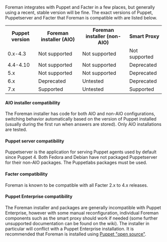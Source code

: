 Foreman integrates with Puppet and Facter in a few places, but generally using a recent, stable version will be fine.  The exact versions of Puppet, Puppetserver and Facter that Foreman is compatible with are listed below.

<table class="table table-bordered table-condensed">
  <tr>
    <th>Puppet version</th>
    <th>Foreman installer (AIO)</th>
    <th>Foreman installer (non-AIO)</th>
    <th>Smart Proxy</th>
  </tr>
  <tr>
    <td>0.x-4.3</td>
    <td>Not supported</td>
    <td>Not supported</td>
    <td>Not supported</td>
  </tr>
  <tr>
    <td>4.4-4.10</td>
    <td>Not supported</td>
    <td>Not supported</td>
    <td>Deprecated</td>
  </tr>
  <tr>
    <td>5.x</td>
    <td>Not supported</td>
    <td>Not supported</td>
    <td>Deprecated</td>
  </tr>
  <tr>
    <td>6.x</td>
    <td>Deprecated</td>
    <td>Untested</td>
    <td>Deprecated</td>
  </tr>
  <tr>
    <td>7.x</td>
    <td>Supported</td>
    <td>Untested</td>
    <td>Supported</td>
  </tr>
</table>

#### AIO installer compatibility

The Foreman installer has code for both AIO and non-AIO configurations, switching behavior automatically based on the version of Puppet installed (usually during the first run when answers are stored). Only AIO installations are tested.

#### Puppet server compatibility

Puppetserver is the application for serving Puppet agents used by default since Puppet 4. Both Fedora and Debian have not packaged Puppetserver for their non-AIO packages. The Puppetlabs packages must be used.

#### Facter compatibility

Foreman is known to be compatible with all Facter 2.x to 4.x releases.

#### Puppet Enterprise compatibility

The Foreman installer and packages are generally incompatible with Puppet Enterprise, however with some manual reconfiguration, individual Foreman components such as the smart proxy should work if needed (some further unsupported documentation can be found on the wiki).  The installer in particular will conflict with a Puppet Enterprise installation.  It is recommended that Foreman is installed using [Puppet "open source"](http://docs.puppetlabs.com/guides/installation.html).

